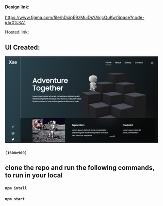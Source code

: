 #### Design link:

https://www.figma.com/file/hDcipE9zMuiDsYAkjcQuKw/Space?node-id=0%3A1

Hosted link:

## UI Created:

![3d space Design](src\images\3d-space-design.PNG)

#### `(1600x900)`

## clone the repo and run the following commands, to run in your local

#### `npm intall`

#### `npm start`
